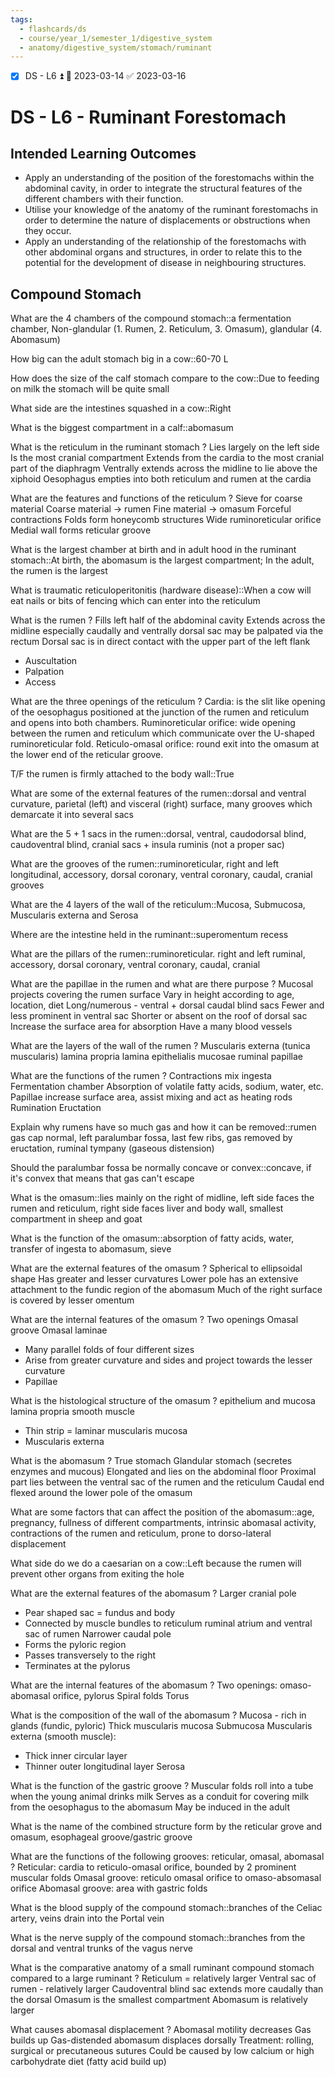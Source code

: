 ```yaml
---
tags:
  - flashcards/ds
  - course/year_1/semester_1/digestive_system
  - anatomy/digestive_system/stomach/ruminant
---
```


- [x] DS - L6 ⏫ 📅 2023-03-14 ✅ 2023-03-16

# DS - L6 - Ruminant Forestomach
## Intended Learning Outcomes
- Apply an understanding of the position of the forestomachs within the abdominal cavity, in order to integrate the structural features of the different chambers with their function.
- Utilise your knowledge of the anatomy of the ruminant forestomachs in order to determine the nature of displacements or obstructions when they occur.
- Apply an understanding of the relationship of the forestomachs with other abdominal organs and structures, in order to relate this to the potential for the development of disease in neighbouring structures.

## Compound Stomach

What are the 4 chambers of the compound stomach::a fermentation chamber, Non-glandular (1. Rumen, 2. Reticulum, 3. Omasum), glandular (4. Abomasum)

How big can the adult stomach big in a cow::60-70 L

How does the size of the calf stomach compare to the cow::Due to feeding on milk the stomach will be quite small

What side are the intestines squashed in a cow::Right

What is the biggest compartment in a calf::abomasum

What is the reticulum in the ruminant stomach
?
Lies largely on the left side
Is the most cranial compartment
Extends from the cardia to the most cranial part of the diaphragm
Ventrally extends across the midline to lie above the xiphoid
Oesophagus empties into both reticulum and rumen at the cardia

What are the features and functions of the reticulum
?
Sieve for coarse material
Coarse material -> rumen
Fine material -> omasum
Forceful contractions
Folds form honeycomb structures 
Wide ruminoreticular orifice
Medial wall forms reticular groove

What is the largest chamber at birth and in adult hood in the ruminant stomach::At birth, the abomasum is the largest compartment; In the adult, the rumen is the largest

What is traumatic reticuloperitonitis (hardware disease)::When a cow will eat nails or bits of fencing which can enter into the reticulum

What is the rumen
?
Fills left half of the abdominal cavity
Extends across the midline especially caudally and ventrally
dorsal sac may be palpated via the rectum
Dorsal sac is in direct contact with the upper part of the left flank
- Auscultation
- Palpation
- Access

What are the three openings of the reticulum
?
Cardia: is the slit like opening of the oesophagus positioned at the junction of the rumen and reticulum and opens into both chambers. 
Ruminoreticular orifice: wide opening between the rumen and reticulum which communicate over the U-shaped ruminoreticular fold. 
Reticulo-omasal orifice: round exit into the omasum at the lower end of the reticular groove.

T/F the rumen is firmly attached to the body wall::True

What are some of the external features of the rumen::dorsal and ventral curvature, parietal (left) and visceral (right) surface, many grooves which demarcate it into several sacs

What are the 5 + 1 sacs in the rumen::dorsal, ventral, caudodorsal blind, caudoventral blind, cranial sacs + insula ruminis (not a proper sac)

What are the grooves of the rumen::ruminoreticular, right and left longitudinal, accessory, dorsal coronary, ventral coronary, caudal, cranial grooves

What are the 4 layers of the wall of the reticulum::Mucosa, Submucosa, Muscularis externa and Serosa

Where are the intestine held in the ruminant::superomentum recess

What are the pillars of the rumen::ruminoreticular. right and left ruminal, accessory, dorsal coronary, ventral coronary, caudal, cranial

What are the papillae in the rumen and what are there purpose
?
Mucosal projects covering the rumen surface
Vary in height according to age, location, diet
Long/numerous - ventral + dorsal caudal blind sacs
Fewer and less prominent in ventral sac
Shorter or absent on the roof of dorsal sac
Increase the surface area for absorption
Have a many blood vessels

What are the layers of the wall of the rumen
?
Muscularis externa (tunica muscularis)
lamina propria
lamina epithelialis mucosae
ruminal papillae

What are the functions of the rumen
?
Contractions mix ingesta
Fermentation chamber
Absorption of volatile fatty acids, sodium, water, etc.
Papillae increase surface area, assist mixing and act as heating rods
Rumination
Eructation

Explain why rumens have so much gas and how it can be removed::rumen gas cap normal, left paralumbar fossa, last few ribs, gas removed by eructation, ruminal tympany (gaseous distension)

Should the paralumbar fossa be normally concave or convex::concave, if it's convex that means that gas can't escape

What is the omasum::lies mainly on the right of midline, left side faces the rumen and reticulum, right side faces liver and body wall, smallest compartment in sheep and goat

What is the function of the omasum::absorption of fatty acids, water, transfer of ingesta to abomasum, sieve

What are the external features of the omasum
?
Spherical to ellipsoidal shape
Has greater and lesser curvatures
Lower pole has an extensive attachment to the fundic region of the abomasum
Much of the right surface is covered by lesser omentum

What are the internal features of the omasum
?
Two openings
Omasal groove
Omasal laminae
- Many parallel folds of four different sizes
- Arise from greater curvature and sides and project towards the lesser curvature
- Papillae

What is the histological structure of the omasum
?
epithelium and mucosa
lamina propria
smooth muscle
- Thin strip = laminar muscularis mucosa
- Muscularis externa

What is the abomasum
?
True stomach
Glandular stomach (secretes enzymes and mucous)
Elongated and lies on the abdominal floor
Proximal part lies between the ventral sac of the rumen and the reticulum
Caudal end flexed around the lower pole of the omasum

What are some factors that can affect the position of the abomasum::age, pregnancy, fullness of different compartments, intrinsic abomasal activity, contractions of the rumen and reticulum, prone to dorso-lateral displacement

What side do we do a caesarian on a cow::Left because the rumen will prevent other organs from exiting the hole

What are the external features of the abomasum
?
Larger cranial pole
- Pear shaped sac = fundus and body
- Connected by muscle bundles to reticulum ruminal atrium and ventral sac of rumen
Narrower caudal pole
- Forms the pyloric region
- Passes transversely to the right
- Terminates at the pylorus

What are the internal features of the abomasum
?
Two openings: omaso-abomasal orifice, pylorus
Spiral folds
Torus

What is the composition of the wall of the abomasum
?
Mucosa - rich in glands (fundic, pyloric)
Thick muscularis mucosa
Submucosa
Muscularis externa (smooth muscle):
- Thick inner circular layer
- Thinner outer longitudinal layer
Serosa

What is the function of the gastric groove
?
Muscular folds roll into a tube when the young animal drinks milk
Serves as a conduit for covering milk from the oesophagus to the abomasum
May be induced in the adult

What is the name of the combined structure form by the reticular grove and omasum, esophageal groove/gastric groove

What are the functions of the following grooves: reticular, omasal, abomasal
?
Reticular: cardia to reticulo-omasal orifice, bounded by 2 prominent muscular folds
Omasal groove: reticulo omasal orifice to omaso-absomasal orifice
Abomasal groove: area with gastric folds

What is the blood supply of the compound stomach::branches of the Celiac artery, veins drain into the Portal vein

What is the nerve supply of the compound stomach::branches from the dorsal and ventral trunks of the vagus nerve

What is the comparative anatomy of a small ruminant compound stomach compared to a large ruminant
?
Reticulum = relatively larger
Ventral sac of rumen - relatively larger
Caudoventral blind sac extends more caudally than the dorsal
Omasum is the smallest compartment
Abomasum is relatively larger

What causes abomasal displacement
?
Abomasal motility decreases
Gas builds up
Gas-distended abomasum displaces dorsally
Treatment: rolling, surgical or precutaneous sutures
Could be caused by low calcium or high carbohydrate diet (fatty acid build up)

